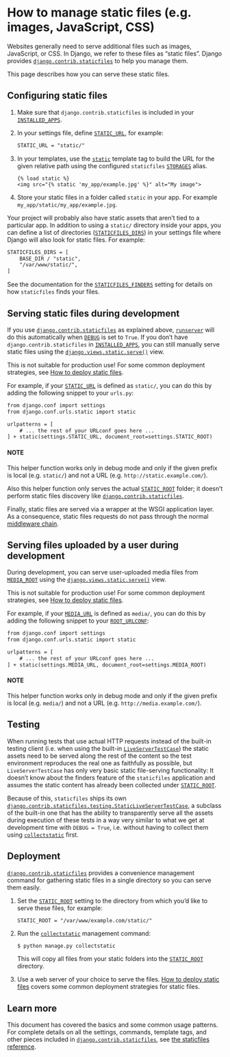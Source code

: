 # How to manage static files (e.g. images, JavaScript, CSS)

Websites generally need to serve additional files such as images, JavaScript,
or CSS. In Django, we refer to these files as “static files”.  Django provides
[`django.contrib.staticfiles`](../../ref/contrib/staticfiles.md#module-django.contrib.staticfiles) to help you manage them.

This page describes how you can serve these static files.

## Configuring static files

1. Make sure that `django.contrib.staticfiles` is included in your
   [`INSTALLED_APPS`](../../ref/settings.md#std-setting-INSTALLED_APPS).
2. In your settings file, define [`STATIC_URL`](../../ref/settings.md#std-setting-STATIC_URL), for example:
   ```default
   STATIC_URL = "static/"
   ```
3. In your templates, use the [`static`](../../ref/templates/builtins.md#std-templatetag-static) template tag to build the URL for
   the given relative path using the configured `staticfiles`
   [`STORAGES`](../../ref/settings.md#std-setting-STORAGES) alias.

   <a id="staticfiles-in-templates"></a>
   ```html+django
   {% load static %}
   <img src="{% static 'my_app/example.jpg' %}" alt="My image">
   ```
4. Store your static files in a folder called `static` in your app. For
   example `my_app/static/my_app/example.jpg`.

Your project will probably also have static assets that aren’t tied to a
particular app. In addition to using a `static/` directory inside your apps,
you can define a list of directories ([`STATICFILES_DIRS`](../../ref/settings.md#std-setting-STATICFILES_DIRS)) in your
settings file where Django will also look for static files. For example:

```default
STATICFILES_DIRS = [
    BASE_DIR / "static",
    "/var/www/static/",
]
```

See the documentation for the [`STATICFILES_FINDERS`](../../ref/settings.md#std-setting-STATICFILES_FINDERS) setting for
details on how `staticfiles` finds your files.

<a id="serving-static-files-in-development"></a>

## Serving static files during development

If you use [`django.contrib.staticfiles`](../../ref/contrib/staticfiles.md#module-django.contrib.staticfiles) as explained above,
[`runserver`](../../ref/django-admin.md#django-admin-runserver) will do this automatically when [`DEBUG`](../../ref/settings.md#std-setting-DEBUG) is set
to `True`. If you don’t have `django.contrib.staticfiles` in
[`INSTALLED_APPS`](../../ref/settings.md#std-setting-INSTALLED_APPS), you can still manually serve static files using the
[`django.views.static.serve()`](../../ref/views.md#django.views.static.serve) view.

This is not suitable for production use! For some common deployment
strategies, see [How to deploy static files](deployment.md).

For example, if your [`STATIC_URL`](../../ref/settings.md#std-setting-STATIC_URL) is defined as `static/`, you can
do this by adding the following snippet to your `urls.py`:

```default
from django.conf import settings
from django.conf.urls.static import static

urlpatterns = [
    # ... the rest of your URLconf goes here ...
] + static(settings.STATIC_URL, document_root=settings.STATIC_ROOT)
```

#### NOTE
This helper function works only in debug mode and only if
the given prefix is local (e.g. `static/`) and not a URL (e.g.
`http://static.example.com/`).

Also this helper function only serves the actual [`STATIC_ROOT`](../../ref/settings.md#std-setting-STATIC_ROOT)
folder; it doesn’t perform static files discovery like
[`django.contrib.staticfiles`](../../ref/contrib/staticfiles.md#module-django.contrib.staticfiles).

Finally, static files are served via a wrapper at the WSGI application
layer. As a consequence, static files requests do not pass through the
normal [middleware chain](../../topics/http/middleware.md).

<a id="serving-uploaded-files-in-development"></a>

## Serving files uploaded by a user during development

During development, you can serve user-uploaded media files from
[`MEDIA_ROOT`](../../ref/settings.md#std-setting-MEDIA_ROOT) using the [`django.views.static.serve()`](../../ref/views.md#django.views.static.serve) view.

This is not suitable for production use! For some common deployment
strategies, see [How to deploy static files](deployment.md).

For example, if your [`MEDIA_URL`](../../ref/settings.md#std-setting-MEDIA_URL) is defined as `media/`, you can do
this by adding the following snippet to your [`ROOT_URLCONF`](../../ref/settings.md#std-setting-ROOT_URLCONF):

```default
from django.conf import settings
from django.conf.urls.static import static

urlpatterns = [
    # ... the rest of your URLconf goes here ...
] + static(settings.MEDIA_URL, document_root=settings.MEDIA_ROOT)
```

#### NOTE
This helper function works only in debug mode and only if
the given prefix is local (e.g. `media/`) and not a URL (e.g.
`http://media.example.com/`).

<a id="staticfiles-testing-support"></a>

## Testing

When running tests that use actual HTTP requests instead of the built-in
testing client (i.e. when using the built-in [`LiveServerTestCase`](../../topics/testing/tools.md#django.test.LiveServerTestCase)) the static assets need to be served along
the rest of the content so the test environment reproduces the real one as
faithfully as possible, but `LiveServerTestCase` has only very basic static
file-serving functionality: It doesn’t know about the finders feature of the
`staticfiles` application and assumes the static content has already been
collected under [`STATIC_ROOT`](../../ref/settings.md#std-setting-STATIC_ROOT).

Because of this, `staticfiles` ships its own
[`django.contrib.staticfiles.testing.StaticLiveServerTestCase`](../../ref/contrib/staticfiles.md#django.contrib.staticfiles.testing.StaticLiveServerTestCase), a subclass
of the built-in one that has the ability to transparently serve all the assets
during execution of these tests in a way very similar to what we get at
development time with `DEBUG = True`, i.e. without having to collect them
using [`collectstatic`](../../ref/contrib/staticfiles.md#django-admin-collectstatic) first.

## Deployment

[`django.contrib.staticfiles`](../../ref/contrib/staticfiles.md#module-django.contrib.staticfiles) provides a convenience management command
for gathering static files in a single directory so you can serve them easily.

1. Set the [`STATIC_ROOT`](../../ref/settings.md#std-setting-STATIC_ROOT) setting to the directory from which you’d
   like to serve these files, for example:
   ```default
   STATIC_ROOT = "/var/www/example.com/static/"
   ```
2. Run the [`collectstatic`](../../ref/contrib/staticfiles.md#django-admin-collectstatic) management command:
   ```shell
   $ python manage.py collectstatic
   ```

   This will copy all files from your static folders into the
   [`STATIC_ROOT`](../../ref/settings.md#std-setting-STATIC_ROOT) directory.
3. Use a web server of your choice to serve the
   files. [How to deploy static files](deployment.md) covers some common deployment
   strategies for static files.

## Learn more

This document has covered the basics and some common usage patterns. For
complete details on all the settings, commands, template tags, and other pieces
included in [`django.contrib.staticfiles`](../../ref/contrib/staticfiles.md#module-django.contrib.staticfiles), see [the staticfiles
reference](../../ref/contrib/staticfiles.md).
